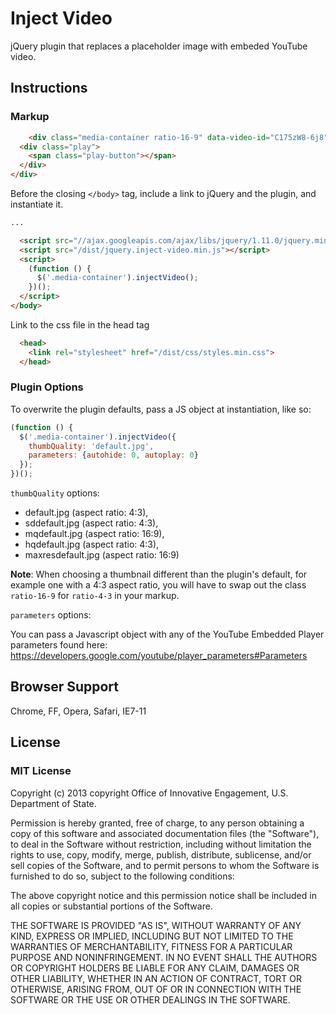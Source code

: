 # Inject Video

jQuery plugin that replaces a placeholder image with embeded YouTube video.

## Instructions

### Markup

```html
    <div class="media-container ratio-16-9" data-video-id="C175zW8-6j8" data-placeholder-alt="MapGive: Drawing Our Resources Together video still" tabindex="0">
  <div class="play">
    <span class="play-button"></span>
  </div>
</div>
```

Before the closing `</body>` tag, include a link to jQuery and the plugin, and instantiate it.

```html
...

  <script src="//ajax.googleapis.com/ajax/libs/jquery/1.11.0/jquery.min.js"></script>
  <script src="/dist/jquery.inject-video.min.js"></script>
  <script>
    (function () {
      $('.media-container').injectVideo();
    })();
  </script>
</body>
```

Link to the css file in the head tag

```html
  <head>
    <link rel="stylesheet" href="/dist/css/styles.min.css">
  </head>
```

### Plugin Options

To overwrite the plugin defaults, pass a JS object at instantiation, like so:

```javascript
(function () {
  $('.media-container').injectVideo({
    thumbQuality: 'default.jpg',
    parameters: {autohide: 0, autoplay: 0}
  });
})();
```

`thumbQuality` options:

* default.jpg (aspect ratio: 4:3),
* sddefault.jpg (aspect ratio: 4:3),
* mqdefault.jpg (aspect ratio: 16:9),
* hqdefault.jpg (aspect ratio: 4:3),
* maxresdefault.jpg (aspect ratio: 16:9)

**Note**: When choosing a thumbnail different than the plugin's default, for
example one with a 4:3 aspect ratio, you will have to swap out the class `ratio-16-9` for `ratio-4-3` in your markup.

`parameters` options:

You can pass a Javascript object with any of the YouTube Embedded Player
parameters found here: https://developers.google.com/youtube/player_parameters#Parameters


## Browser Support

Chrome, FF, Opera, Safari, IE7-11

## License

### MIT License

Copyright (c) 2013 copyright Office of Innovative Engagement, U.S.
Department of State.

Permission is hereby granted, free of charge, to any person obtaining a copy
of this software and associated documentation files (the "Software"), to deal
in the Software without restriction, including without limitation the rights
to use, copy, modify, merge, publish, distribute, sublicense, and/or sell
copies of the Software, and to permit persons to whom the Software is
furnished to do so, subject to the following conditions:

The above copyright notice and this permission notice shall be included in
all copies or substantial portions of the Software.

THE SOFTWARE IS PROVIDED "AS IS", WITHOUT WARRANTY OF ANY KIND, EXPRESS OR
IMPLIED, INCLUDING BUT NOT LIMITED TO THE WARRANTIES OF MERCHANTABILITY,
FITNESS FOR A PARTICULAR PURPOSE AND NONINFRINGEMENT. IN NO EVENT SHALL THE
AUTHORS OR COPYRIGHT HOLDERS BE LIABLE FOR ANY CLAIM, DAMAGES OR OTHER
LIABILITY, WHETHER IN AN ACTION OF CONTRACT, TORT OR OTHERWISE, ARISING FROM,
OUT OF OR IN CONNECTION WITH THE SOFTWARE OR THE USE OR OTHER DEALINGS IN
THE SOFTWARE.

